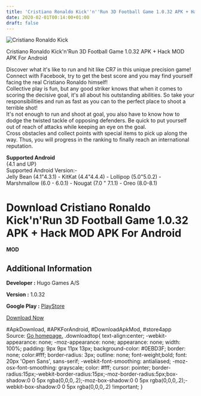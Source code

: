 ```yaml
---
title: 'Cristiano Ronaldo Kick''n''Run 3D Football Game 1.0.32 APK + Hack MOD APK For Android'
date: 2020-02-01T00:14:00+01:00
draft: false
---
```


![Cristiano Ronaldo Kick](https://i0.wp.com/apkhome.net/wp-content/uploads/2018/06/Cristiano-Ronaldo-KicknRun-3D-Football-Game-1.0.32.png "Cristiano Ronaldo Kick")

  

Cristiano Ronaldo Kick'n'Run 3D Football Game 1.0.32 APK + Hack MOD APK For Android

Discover what it's like to run and hit like CR7 in this unique precision game! Connect with Facebook, try to get the best score and you may find yourself facing the real Cristiano Ronaldo himself!  
Collective play is fun, but any good striker knows that when it comes to scoring the decisive goal, it's all about his outstanding abilities. So take your responsibilities and run as fast as you can to the perfect place to shoot a terrible shot!  
It's not enough to run and shoot at goal, you also have to know how to dodge the twisted tackle of opposing defenders. Be quick to put yourself out of reach of attacks while keeping an eye on the goal.  
Cross obstacles and collect points with special items to pick up along the way. Thus, you will progress in the ranking to finally reach an international reputation.

**Supported Android**  
{4.1 and UP}  
Supported Android Version:-  
Jelly Bean (4.1"4.3.1) - KitKat (4.4"4.4.4) - Lollipop (5.0"5.0.2) - Marshmallow (6.0 - 6.0.1) - Nougat (7.0 " 7.1.1) - Oreo (8.0-8.1)

Download Cristiano Ronaldo Kick'n'Run 3D Football Game 1.0.32 APK + Hack MOD APK For Android
============================================================================================

**MOD**

Additional Information
----------------------

**Developer :** Hugo Games A/S

**Version :** 1.0.32

**Google Play :** [PlayStore](https://play.google.com/store/apps/details?id=com.hugogames.daybrook)

  

[Download Now](https://store4app.co/post/cristiano-ronaldo-kicknrun-3d-football-game-1-0-32-apk-hack-mod-apk-for-android_1573670769)

  
#ApkDownload, #APKForAndroid, #DownloadApkMod, #store4app  
Source: [Go homepage.](https://store4app.co/post/cristiano-ronaldo-kicknrun-3d-football-game-1-0-32-apk-hack-mod-apk-for-android_1573670769) .downloadtop{ text-align:center; -webkit-appearance: none; -moz-appearance: none; appearance: none; width: 100%; padding: 9px 9px 11px 13px; background-color: #0EBD3F; border: none; color:#fff; border-radius: 3px; outline: none; font-weight;bold; font: 20px 'Open Sans', sans-serif; -webkit-font-smoothing: antialiased; -moz-osx-font-smoothing: grayscale; color: #fff; cursor: pointer; border-radius:15px;-webkit-border-radius:15px;-moz-border-radius:5px;box-shadow:0 0 5px rgba(0,0,0,.2);-moz-box-shadow:0 0 5px rgba(0,0,0,.2);-webkit-box-shadow:0 0 5px rgba(0,0,0,.2) !important; }